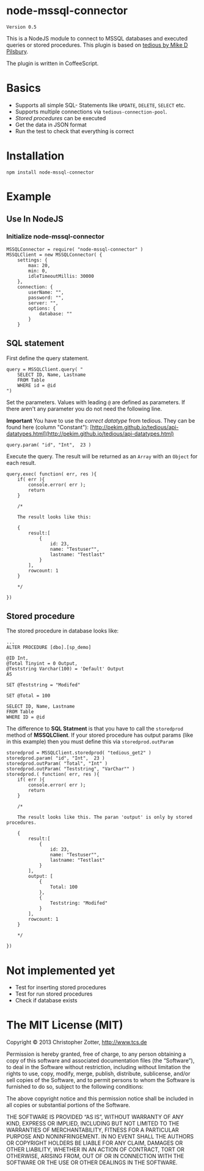
# node-mssql-connector
`Version 0.5`

This is a NodeJS module to connect to MSSQL databases and executed queries or stored procedures. This plugin is based on [tedious by Mike D Pilsbury](http://pekim.github.io/tedious/index.html). 

The plugin is written in CoffeeScript.

# Basics
- Supports all simple SQL- Statements like `UPDATE`, `DELETE`, `SELECT` etc.
- Supports multiple connections via `tedious-connection-pool`.
- *Stored procedures* can be executed
- Get the data in JSON format
- Run the test to check that everything is correct

# Installation

`npm install node-mssql-connector`


# Example

## Use In NodeJS

### Initialize node-mssql-connector

```
MSSQLConnector = require( "node-mssql-connector" )
MSSQLClient = new MSSQLConnector( {
	settings: {
		max: 20,
		min: 0,
		idleTimeoutMillis: 30000
	},
	connection: {
		userName: "",
		password: "",
		server: "",
		options: {
			database: ""
		}
	}
```



## SQL statement  

First define the query statement.

```
query = MSSQLClient.query( "
	SELECT ID, Name, Lastname
	FROM Table
	WHERE id = @id
")
```

Set the parameters. Values with leading `@` are defined as parameters.
If there aren't any parameter you do not need the following line.  
 
**Important** You have to use the *correct datatype* from tedious. They can be found here (column "Constant"): [http://pekim.github.io/tedious/api-datatypes.html](http://pekim.github.io/tedious/api-datatypes.html)

```
query.param( "id", "Int",  23 )
```

Execute the query. The result will be returned as an `Array` with an `Object` for each result.


```
query.exec( function( err, res ){
	if( err ){
		console.error( err );
		return
	}
	
	/*
	
	The result looks like this:
	
	{ 
		result:[ 
			{ 
   				id: 23,
       			name: "Testuser"",
       			lastname: "Testlast" 
       		} 
       	],
  		rowcount: 1 
  	}
  	
  	*/
	
})
```

## Stored procedure

The stored procedure in database looks like:

``` 
...
ALTER PROCEDURE [dbo].[sp_demo] @ID Int,@Total Tinyint = 0 Output,@Teststring Varchar(100) = 'Default' OutputASSET @Teststring = "Modifed"SET @Total = 100SELECT ID, Name, LastnameFROM TableWHERE ID = @id
```

The difference to **SQL Statment** is that you have to call the `storedprod` method of **MSSQLClient**. If your stored procedure has output params (like in this example) then you must define this via `storedprod.outParam`

```
storedprod = MSSQLClient.storedprod( "tedious_get2" )
storedprod.param( "id", "Int",  23 )
storedprod.outParam( "Total", "Int" )
storedprod.outParam( "Teststring", "VarChar"" )
storedprod.( function( err, res ){
	if( err ){
		console.error( err );
		return
	}
	
	/*
	
	The result looks like this. The paran 'output' is only by stored procedures.
	
	{ 
		result:[ 
			{ 
   				id: 23,
       			name: "Testuser"",
       			lastname: "Testlast" 
       		} 
       	],
       	output: [ 
       		{ 
       			Total: 100 
       		}, 
       		{ 
       			Teststring: "Modifed" 
       		} 
       	],
  		rowcount: 1 
  	}
  	
  	*/
	
})

```
  


# Not implemented yet
- Test for inserting stored procedures
- Test for run stored procedures
- Check if database exists


# The MIT License (MIT)

Copyright © 2013 Christopher Zotter, http://www.tcs.de

Permission is hereby granted, free of charge, to any person obtaining a copy of this software and associated documentation files (the “Software”), to deal in the Software without restriction, including without limitation the rights to use, copy, modify, merge, publish, distribute, sublicense, and/or sell copies of the Software, and to permit persons to whom the Software is furnished to do so, subject to the following conditions:

The above copyright notice and this permission notice shall be included in all copies or substantial portions of the Software.

THE SOFTWARE IS PROVIDED “AS IS”, WITHOUT WARRANTY OF ANY KIND, EXPRESS OR IMPLIED, INCLUDING BUT NOT LIMITED TO THE WARRANTIES OF MERCHANTABILITY, FITNESS FOR A PARTICULAR PURPOSE AND NONINFRINGEMENT. IN NO EVENT SHALL THE AUTHORS OR COPYRIGHT HOLDERS BE LIABLE FOR ANY CLAIM, DAMAGES OR OTHER LIABILITY, WHETHER IN AN ACTION OF CONTRACT, TORT OR OTHERWISE, ARISING FROM, OUT OF OR IN CONNECTION WITH THE SOFTWARE OR THE USE OR OTHER DEALINGS IN THE SOFTWARE.

